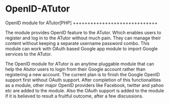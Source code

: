 OpenID-ATutor
=============

 OpenID module for ATutor[PHP]
 +++++++++++++++++++++++++++++

  The module provides OpenID feature to the ATutor.  Which enables users to register and  log 
  in to the ATutor without much pain. They can manage their content without keeping a separate 
  username password combo. This module can work with OAuth based Google app module to import 
  Google services to the ATutor.

  The OpenID module for ATutor is an anytime pluggable module that can help the Atutor users 
  to login from their Google account rather than registering a new account. The current plan 
  is to finish the Google OpenID support first without OAuth support. After completion of this 
  functionalities as a module, other major OpenID providers like Facebook, twitter and yahoo 
  etc are added to the module. Also the OAuth support is added to the module if it is believed
  to result a fruitful outcome, after a few discussions.
